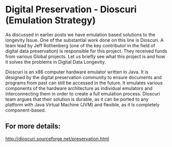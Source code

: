 Digital Preservation - Dioscuri (Emulation Strategy)
=================================
As discussed in earlier posts we have emulation based solutions to the longevity Issue. One of the substantial work done on this line is Dioscuri. A team lead by Jeff Rothenberg (one of the key contributor in the field of digital data preservation) is responsible for this project. They received funds from various Global projects.
Let us briefly see what this project is and how it solves the problems in Digital Data Longevity.

Dioscuri is an x86 computer hardware emulator written in Java. It is designed by the digital preservation community to ensure documents and programs from past can still be accessed in the future. It emulates various components of the hardware architecture as individual emulators and interconnecting them in order to create a full emulation process. Dioscuri team argues that their solution is durable, as it can be ported to any platform with Java Virtual Machine (JVM) and flexible, as it is completely component-based.

## For more details:
http://dioscuri.sourceforge.net/preservation.html
